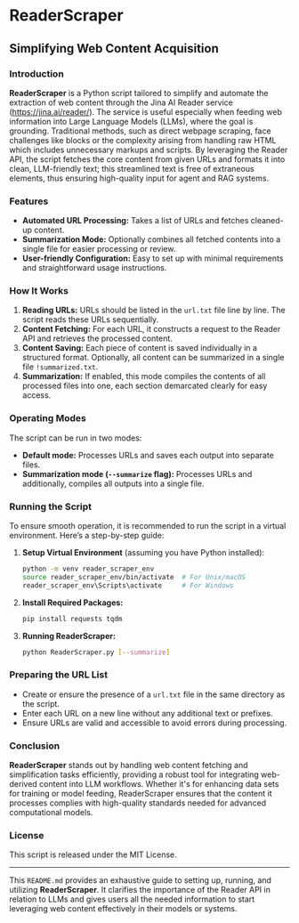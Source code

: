# ReaderScraper
## Simplifying Web Content Acquisition

### Introduction
**ReaderScraper** is a Python script tailored to simplify and automate the extraction of web content through the Jina AI Reader service (https://jina.ai/reader/). The service is useful especially when feeding web information into Large Language Models (LLMs), where the goal is grounding. Traditional methods, such as direct webpage scraping, face challenges like blocks or the complexity arising from handling raw HTML which includes unnecessary markups and scripts. By leveraging the Reader API, the script fetches the core content from given URLs and formats it into clean, LLM-friendly text; this streamlined text is free of extraneous elements, thus ensuring high-quality input for agent and RAG systems.

### Features
-  **Automated URL Processing:** Takes a list of URLs and fetches cleaned-up content.
-  **Summarization Mode:** Optionally combines all fetched contents into a single file for easier processing or review.
-  **User-friendly Configuration:** Easy to set up with minimal requirements and straightforward usage instructions.

### How It Works
1. **Reading URLs:** URLs should be listed in the `url.txt` file line by line. The script reads these URLs sequentially.
2. **Content Fetching:** For each URL, it constructs a request to the Reader API and retrieves the processed content.
3. **Content Saving:** Each piece of content is saved individually in a structured format. Optionally, all content can be summarized in a single file `!summarized.txt`.
4. **Summarization:** If enabled, this mode compiles the contents of all processed files into one, each section demarcated clearly for easy access.

### Operating Modes
The script can be run in two modes:
-  **Default mode:** Processes URLs and saves each output into separate files.
-  **Summarization mode (`--summarize` flag):** Processes URLs and additionally, compiles all outputs into a single file.

### Running the Script
To ensure smooth operation, it is recommended to run the script in a virtual environment. Here’s a step-by-step guide:
1. **Setup Virtual Environment** (assuming you have Python installed):
    ```sh
    python -m venv reader_scraper_env
    source reader_scraper_env/bin/activate  # For Unix/macOS
    reader_scraper_env\Scripts\activate     # For Windows
    ```
2. **Install Required Packages:**
    ```sh
    pip install requests tqdm
    ```
3. **Running ReaderScraper:**
    ```sh
    python ReaderScraper.py [--summarize]
    ```

### Preparing the URL List
-  Create or ensure the presence of a `url.txt` file in the same directory as the script.
-  Enter each URL on a new line without any additional text or prefixes.
-  Ensure URLs are valid and accessible to avoid errors during processing.

### Conclusion
**ReaderScraper** stands out by handling web content fetching and simplification tasks efficiently, providing a robust tool for integrating web-derived content into LLM workflows. Whether it's for enhancing data sets for training or model feeding, ReaderScraper ensures that the content it processes complies with high-quality standards needed for advanced computational models.

### License
This script is released under the MIT License.

---

This `README.md` provides an exhaustive guide to setting up, running, and utilizing **ReaderScraper**. It clarifies the importance of the Reader API in relation to LLMs and gives users all the needed information to start leveraging web content effectively in their models or systems.